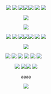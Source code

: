 <p align="center">
<img src=https://pixelsafari.neocities.org/favicon/symbol/heart/jelly.gif> <img src=https://pixelsafari.neocities.org/favicon/symbol/heart/jelly.gif> <img src=https://pixelsafari.neocities.org/dividers/rufflebows.png><img src=https://pixelsafari.neocities.org/dividers/rufflebows.png><img src=https://pixelsafari.neocities.org/dividers/rufflebows.png> <img src=https://pixelsafari.neocities.org/favicon/symbol/heart/jelly.gif> <img src=https://pixelsafari.neocities.org/favicon/symbol/heart/jelly.gif>
<p align="center">
<img src=https://cdn.discordapp.com/attachments/872217789589504031/1189289431476216009/ezgif.com-resize_1.gif?ex=659d9f18&is=658b2a18&hm=540cdc8528e2144b24f3bb8be28fd4c0a264962a3271fd1290b1263b49fee493&>
<p align="center">
             <img src=https://pixelsafari.neocities.org/blinkies/loveyou.gif>
<p align="center">
<img src=https://pixelsafari.neocities.org/favicon/symbol/heart/jelly.gif> <img src=https://pixelsafari.neocities.org/favicon/symbol/heart/jelly.gif> <img src=https://pixelsafari.neocities.org/dividers/rufflebows.png><img src=https://pixelsafari.neocities.org/dividers/rufflebows.png><img src=https://pixelsafari.neocities.org/dividers/rufflebows.png> <img src=https://pixelsafari.neocities.org/favicon/symbol/heart/jelly.gif> <img src=https://pixelsafari.neocities.org/favicon/symbol/heart/jelly.gif>
<p align="center">
<img src=https://pixelsafari.neocities.org/dividers/bow/black.png>
<p align="center">
<img src=https://media.discordapp.net/attachments/684498367274811409/1189274938616586321/ab1.png?ex=659d9199&is=658b1c99&hm=623e73b2725a57cf32662ff6141ea99a1bd51c5c2c3077ecea2058d83584568a&=&format=webp&quality=lossless&width=70&height=70> <img src=https://media.discordapp.net/attachments/684498367274811409/1189274938876637275/mys.png?ex=659d9199&is=658b1c99&hm=e7136ba86e48fc5691e11e83b7b19937302883a413d3c847e147950268483edb&=&format=webp&quality=lossless&width=70&height=70> <img src=https://media.discordapp.net/attachments/684498367274811409/1189274939182829670/mys2.png?ex=659d9199&is=658b1c99&hm=5bf406f4195e54c25bb488a09b4a9e48235972b48303802a8e1d962129c8afc4&=&format=webp&quality=lossless&width=70&height=70> <img src=https://media.discordapp.net/attachments/684498367274811409/1189274939430281329/pp.png?ex=659d9199&is=658b1c99&hm=d00595c18c13a896552c03bfc633cb88f7d0a25950e1b5f900e8424508c1b353&=&format=webp&quality=lossless&width=70&height=70> <img src=https://media.discordapp.net/attachments/684498367274811409/1189274939728081158/tc.png?ex=659d9199&is=658b1c99&hm=999a960b5b03ce3ea029f1004dc3436361745e770bf9de57330cfccf47628da1&=&format=webp&quality=lossless&width=70&height=70> <img src=https://media.discordapp.net/attachments/684498367274811409/1189275172201566340/mcr.png?ex=659d91d0&is=658b1cd0&hm=41ce714357f82fd701b485dfb9ee5b08675d5ae1fb8799762af5db621dd99e70&=&format=webp&quality=lossless&width=70&height=70> <img src=> <img src=> <img src=> <img src=>
<p align="center">
<img src=https://gifcity.carrd.co/assets/images/gallery92/c5f3c8a5.gif?v=7421cb56> <img src=https://gifcity.carrd.co/assets/images/gallery47/06ea90ae.gif?v=7421cb56><img src=https://gifcity.carrd.co/assets/images/gallery47/06ea90ae.gif?v=7421cb56> <img src=https://gifcity.carrd.co/assets/images/gallery92/c5f3c8a5.gif?v=7421cb56>
<p align="center">
aaaa
<p align="center">
<img src=https://pixelsafari.neocities.org/dividers/bow/black.png>

